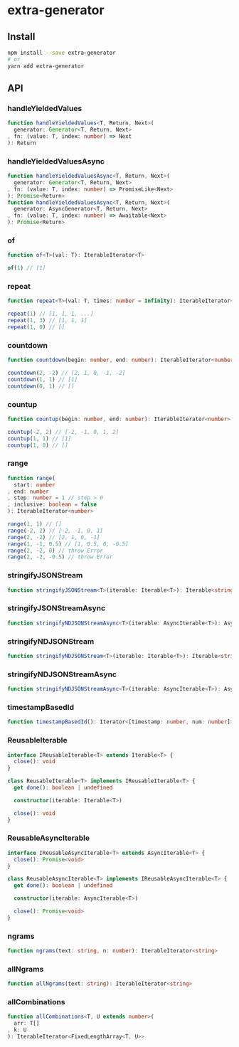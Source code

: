 # extra-generator
## Install
```sh
npm install --save extra-generator
# or
yarn add extra-generator
```

## API
### handleYieldedValues
```ts
function handleYieldedValues<T, Return, Next>(
  generator: Generator<T, Return, Next>
, fn: (value: T, index: number) => Next
): Return
```

### handleYieldedValuesAsync
```ts
function handleYieldedValuesAsync<T, Return, Next>(
  generator: Generator<T, Return, Next>
, fn: (value: T, index: number) => PromiseLike<Next>
): Promise<Return>
function handleYieldedValuesAsync<T, Return, Next>(
  generator: AsyncGenerator<T, Return, Next>
, fn: (value: T, index: number) => Awaitable<Next>
): Promise<Return>
```

### of
```ts
function of<T>(val: T): IterableIterator<T>
```

```js
of(1) // [1]
```

### repeat
```ts
function repeat<T>(val: T, times: number = Infinity): IterableIterator<T>
```

```js
repeat(1) // [1, 1, 1, ...]
repeat(1, 3) // [1, 1, 1]
repeat(1, 0) // []
```

### countdown
```ts
function countdown(begin: number, end: number): IterableIterator<number>
```

```js
countdown(2, -2) // [2, 1, 0, -1, -2]
countdown(1, 1) // [1]
countdown(0, 1) // []
```

### countup
```ts
function countup(begin: number, end: number): IterableIterator<number>
```

```js
countup(-2, 2) // [-2, -1, 0, 1, 2]
countup(1, 1) // [1]
countup(1, 0) // []
```

### range
```ts
function range(
  start: number
, end: number
, step: number = 1 // step > 0
, inclusive: boolean = false
): IterableIterator<number>
```

```js
range(1, 1) // []
range(-2, 2) // [-2, -1, 0, 1]
range(2, -2) // [2, 1, 0, -1]
range(1, -1, 0.5) // [1, 0.5, 0, -0.5]
range(2, -2, 0) // throw Error
range(2, -2, -0.5) // throw Error
```

### stringifyJSONStream
```ts
function stringifyJSONStream<T>(iterable: Iterable<T>): Iterable<string>
```

### stringifyJSONStreamAsync
```ts
function stringifyNDJSONStreamAsync<T>(iterable: AsyncIterable<T>): AsyncIterable<string>
```

### stringifyNDJSONStream
```ts
function stringifyNDJSONStream<T>(iterable: Iterable<T>): Iterable<string>
```

### stringifyNDJSONStreamAsync
```ts
function stringifyNDJSONStreamAsync<T>(iterable: AsyncIterable<T>): AsyncIterable<string>
```

### timestampBasedId
```ts
function timestampBasedId(): Iterator<[timestamp: number, num: number]>
```

### ReusableIterable
```ts
interface IReusableIterable<T> extends Iterable<T> {
  close(): void
}

class ReusableIterable<T> implements IReusableIterable<T> {
  get done(): boolean | undefined

  constructor(iterable: Iterable<T>)

  close(): void
}
```

### ReusableAsyncIterable
```ts
interface IReusableAsyncIterable<T> extends AsyncIterable<T> {
  close(): Promise<void>
}

class ReusableAsyncIterable<T> implements IReusableAsyncIterable<T> {
  get done(): boolean | undefined

  constructor(iterable: AsyncIterable<T>)

  close(): Promise<void>
}
```

### ngrams
```ts
function ngrams(text: string, n: number): IterableIterator<string>
```

### allNgrams
```ts
function allNgrams(text: string): IterableIterator<string>
```

### allCombinations
```ts
function allCombinations<T, U extends number>(
  arr: T[]
, k: U
): IterableIterator<FixedLengthArray<T, U>>
```

